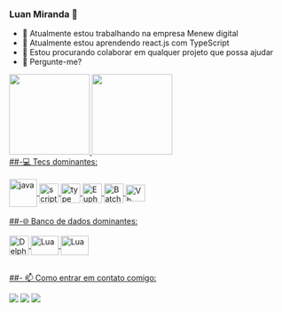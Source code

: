 ### Luan Miranda 👋

- 🔭 Atualmente estou trabalhando na empresa Menew digital
- 🌱 Atualmente estou aprendendo react.js com TypeScript
- 👯 Estou procurando colaborar em qualquer projeto que possa ajudar
- 💬 Pergunte-me?
 <div>
  <a href="https://github.com/LuanMiranda77"/>
  <img height="145rem" src="https://github-readme-stats.vercel.app/api?username=LuanMiranda77&show_icons=true&theme=dark&include_all_commits=true&count_private=true"/>
  <img height="145rem" src="https://github-readme-stats.vercel.app/api/top-langs/?username=LuanMiranda77&layout=compact&langs_count=7&theme=dark"/>
</div>
##-💻 Tecs dominantes:  
<div><br>
  <img align="center" alt="java" height="50" width="50" src="https://www.celsonunes.com.br/wp-content/uploads/2018/05/java-logo.png">
  <img align="center" alt="script" height="35" width="35" src="https://upload.wikimedia.org/wikipedia/commons/thumb/9/99/Unofficial_JavaScript_logo_2.svg/2048px-Unofficial_JavaScript_logo_2.svg.png">
  <img align="center" alt="type" margim-left="2" height="35" width="35" src="https://iconape.com/wp-content/png_logo_vector/typescript.png">
  <img align="center" alt="Euphoria" height="35" width="35" src="https://angular.io/assets/images/logos/angularjs/AngularJS-Shield.svg">
  <img align="center" alt="Batch script" height="35" width="35" src="https://adus.tech/wp-content/uploads/2021/05/html5-logo.png"/>
  <img align="center" alt="Vb .NET/VB Classic/VBScript" height="30" width="35" src="https://o.remove.bg/downloads/b7087648-2c40-4300-bcd1-506948f430b2/kisspng-cascading-style-sheets-logo-clip-art-css3-html-5b7617f67bd3d6.3499284915344660385072-removebg-preview.png">
</div><br/>
##-🌐 Banco de dados dominantes: 
<div><br>
   <img align="center" alt="Delphi" height="35" width="35" src="https://www.blogson.com.br/wp-content/uploads/2020/12/logo-mysql-mysql-logo-png-images-are-download-crazypng-211.png">
 <img align="center" alt="Lua" height="35" width="50" src="https://w7.pngwing.com/pngs/396/90/png-transparent-postgresql-database-logo-computer-icons-replication-software-developer-miscellaneous-blue-mammal-thumbnail.png">
  <img align="center" alt="Lua" height="35" width="50" src="https://apprecs.org/ios/images/app-icons/256/48/701199944.jpg">
</div></br>
  
##- 📫 Como entrar em contato comigo:
  
<div>
  <a href="https://www.youtube.com/channel/UCbTiQU-AafevBRNyNoyMiPg" target="_blank"><img src="https://img.shields.io/badge/YouTube-FF0000?style=for-the-badge&logo=youtube&logoColor=white" target="_blank"></a>
  <a href = "mailto:luanprof30@gmail.com"><img src="https://img.shields.io/badge/-Gmail-%23333?style=for-the-badge&logo=gmail&logoColor=white" target="_blank"></a>
 <a href = "https://t.me/devluanmiranda"><img src="https://img.shields.io/badge/%20-Telegram-blue?style=for-the-badge&logo=telegram" target="_blank"></a>
</div>
